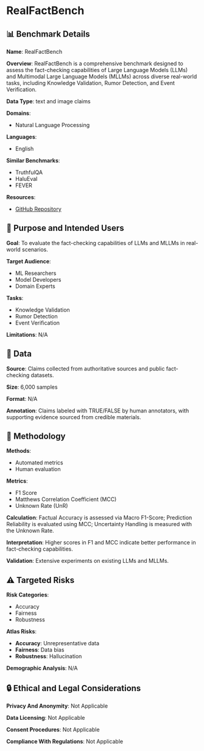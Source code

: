 # RealFactBench

## 📊 Benchmark Details

**Name**: RealFactBench

**Overview**: RealFactBench is a comprehensive benchmark designed to assess the fact-checking capabilities of Large Language Models (LLMs) and Multimodal Large Language Models (MLLMs) across diverse real-world tasks, including Knowledge Validation, Rumor Detection, and Event Verification.

**Data Type**: text and image claims

**Domains**:
- Natural Language Processing

**Languages**:
- English

**Similar Benchmarks**:
- TruthfulQA
- HaluEval
- FEVER

**Resources**:
- [GitHub Repository](https://github.com/kalendsyang/RealFactBench.git)

## 🎯 Purpose and Intended Users

**Goal**: To evaluate the fact-checking capabilities of LLMs and MLLMs in real-world scenarios.

**Target Audience**:
- ML Researchers
- Model Developers
- Domain Experts

**Tasks**:
- Knowledge Validation
- Rumor Detection
- Event Verification

**Limitations**: N/A

## 💾 Data

**Source**: Claims collected from authoritative sources and public fact-checking datasets.

**Size**: 6,000 samples

**Format**: N/A

**Annotation**: Claims labeled with TRUE/FALSE by human annotators, with supporting evidence sourced from credible materials.

## 🔬 Methodology

**Methods**:
- Automated metrics
- Human evaluation

**Metrics**:
- F1 Score
- Matthews Correlation Coefficient (MCC)
- Unknown Rate (UnR)

**Calculation**: Factual Accuracy is assessed via Macro F1-Score; Prediction Reliability is evaluated using MCC; Uncertainty Handling is measured with the Unknown Rate.

**Interpretation**: Higher scores in F1 and MCC indicate better performance in fact-checking capabilities.

**Validation**: Extensive experiments on existing LLMs and MLLMs.

## ⚠️ Targeted Risks

**Risk Categories**:
- Accuracy
- Fairness
- Robustness

**Atlas Risks**:
- **Accuracy**: Unrepresentative data
- **Fairness**: Data bias
- **Robustness**: Hallucination

**Demographic Analysis**: N/A

## 🔒 Ethical and Legal Considerations

**Privacy And Anonymity**: Not Applicable

**Data Licensing**: Not Applicable

**Consent Procedures**: Not Applicable

**Compliance With Regulations**: Not Applicable
